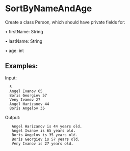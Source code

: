 # SortByNameAndAge

Create a class Person, which should have private fields for:

•	firstName: String

•	lastName: String

•	age: int


Examples:
------------

Input:

      5
      Angel Ivanov 65
      Boris Georgiev 57
      Veny Ivanov 27
      Angel Harizanov 44
      Boris Angelov 35
      
Output:
       
       Angel Harizanov is 44 years old.
       Angel Ivanov is 65 years old.
       Boris Angelov is 35 years old.
       Boris Georgiev is 57 years old.
       Veny Ivanov is 27 years old.
 

